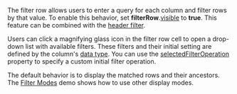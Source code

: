 The filter row allows users to enter a query for each column and filter rows by that value. To enable this behavior, set **filterRow**.[visible](/Documentation/ApiReference/UI_Components/dxTreeList/Configuration/filterRow/#visible) to **true**. This feature can be combined with the [header filter](https://js.devexpress.com/Demos/WidgetsGallery/Demo/TreeList/UsingHeaderFilter).

Users can click a magnifying glass icon in the filter row cell to open a drop-down list with available filters. These filters and their initial setting are defined by the column's [data type](/Documentation/ApiReference/UI_Components/dxTreeList/Configuration/columns/#dataType). You can use the [selectedFilterOperation](/Documentation/ApiReference/UI_Components/dxTreeList/Configuration/columns/#selectedFilterOperation) property to specify a custom initial filter operation.

The default behavior is to display the matched rows and their ancestors. The [Filter Modes](https://js.devexpress.com/Demos/WidgetsGallery/Demo/TreeList/FilterModes) demo shows how to use other display modes.
